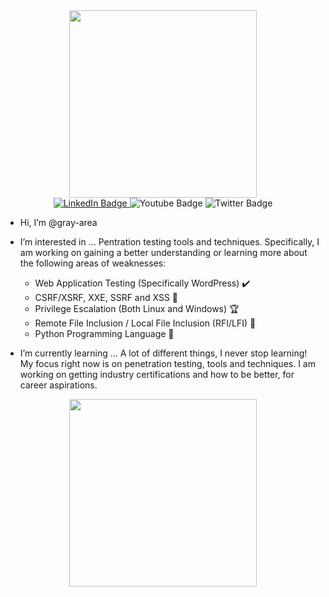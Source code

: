 <div id="header" align="center">
  <img src="https://media.giphy.com/media/ToMjGpKniGqRNLGBrhu/giphy.gif" width="300"/>
</div>

<div id="badges" align="center">
 <a href="https://www.linkedin.com/in/realtaylorcooper/">
  <img src="https://img.shields.io/badge/LinkedIn-blue?style=for-the-badge&logo=linkedin&logoColor=white" alt="LinkedIn Badge"/>
 </a>
  <img src="https://img.shields.io/badge/YouTube-red?style=for-the-badge&logo=youtube&logoColor=white" alt="Youtube Badge"/>
  <img src="https://img.shields.io/badge/Twitter-blue?style=for-the-badge&logo=twitter&logoColor=white" alt="Twitter Badge"/>
</div>

-  Hi, I’m @gray-area

-  I’m interested in ...
      Pentration testing tools and techniques. Specifically, I am working on gaining a better understanding or learning more about the following areas of weaknesses:
      
      * Web Application Testing (Specifically WordPress) ✔️
      * CSRF/XSRF, XXE, SSRF and XSS :cookie:
      * Privilege Escalation (Both Linux and Windows) 🏆
      * Remote File Inclusion / Local File Inclusion (RFI/LFI) 📂
      * Python Programming Language 🐍
      
-  I’m currently learning ...
      A lot of different things, I never stop learning! My focus right now is on penetration testing, tools and techniques. I am working on getting industry certifications and how to be better, for career aspirations.



<div id="credly" align="center">
  <img src="https://www.credly.com/badges/c3cbe620-5cae-422f-83c3-5bd9b5d73561/public_url" width="300"/>
</div>

<!---
gray-area/gray-area is a ✨ special ✨ repository because its `README.md` (this file) appears on your GitHub profile.
You can click the Preview link to take a look at your changes.
--->
